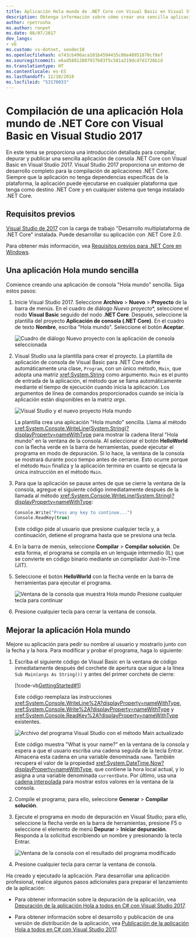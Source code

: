 ```yaml
---
title: Aplicación Hola mundo de .NET Core con Visual Basic en Visual Studio 2017
description: Obtenga información sobre cómo crear una sencilla aplicación de consola .NET Core con Visual Basic mediante Visual Studio 2017.
author: rpetrusha
ms.author: ronpet
ms.date: 08/07/2017
dev_langs:
- vb
ms.custom: vs-dotnet, seodec18
ms.openlocfilehash: e743cb496aca101b4594435c86e48951870cf8ef
ms.sourcegitcommit: e6ad58812807937b03f5c581a219dcd7d1726b1d
ms.translationtype: HT
ms.contentlocale: es-ES
ms.lasthandoff: 12/10/2018
ms.locfileid: "53170033"
---
```

# <a name="build-a-net-core-visual-basic-hello-world-application-in-visual-studio-2017"></a>Compilación de una aplicación Hola mundo de .NET Core con Visual Basic en Visual Studio 2017

En este tema se proporciona una introducción detallada para compilar, depurar y publicar una sencilla aplicación de consola .NET Core con Visual Basic en Visual Studio 2017. Visual Studio 2017 proporciona un entorno de desarrollo completo para la compilación de aplicaciones .NET Core. Siempre que la aplicación no tenga dependencias específicas de la plataforma, la aplicación puede ejecutarse en cualquier plataforma que tenga como destino .NET Core y en cualquier sistema que tenga instalado .NET Core.

## <a name="prerequisites"></a>Requisitos previos

[Visual Studio de 2017](https://aka.ms/vsdownload?utm_source=mscom&utm_campaign=msdocs) con la carga de trabajo "Desarrollo multiplataforma de .NET Core" instalada. Puede desarrollar su aplicación con .NET Core 2.0.

Para obtener más información, vea [Requisitos previos para .NET Core en Windows](../../core/windows-prerequisites.md).

## <a name="a-simple-hello-world-application"></a>Una aplicación Hola mundo sencilla

Comience creando una aplicación de consola "Hola mundo" sencilla. Siga estos pasos:

1. Inicie Visual Studio 2017. Seleccione **Archivo** > **Nuevo** > **Proyecto** de la barra de menús. En el cuadro de diálogo *Nuevo proyecto*\*, seleccione el nodo **Visual Basic** seguido del nodo **.NET Core**. Después, seleccione la plantilla del proyecto **Aplicación de consola (.NET Core)**. En el cuadro de texto **Nombre**, escriba "Hola mundo". Seleccione el botón **Aceptar**.

   ![Cuadro de diálogo Nuevo proyecto con la aplicación de consola seleccionada](./media/vb-with-visual-studio/visual-studio-new-project.png)
   
1. Visual Studio usa la plantilla para crear el proyecto. La plantilla de aplicación de consola de Visual Basic para .NET Core define automáticamente una clase, `Program`, con un único método, `Main`, que adopta una matriz <xref:System.String> como argumento. `Main` es el punto de entrada de la aplicación, el método que se llama automáticamente mediante el tiempo de ejecución cuando inicia la aplicación. Los argumentos de línea de comandos proporcionados cuando se inicia la aplicación están disponibles en la matriz *args*.

   ![Visual Studio y el nuevo proyecto Hola mundo](./media/vb-with-visual-studio/visual-studio-main-window.png)

   La plantilla crea una aplicación "Hola mundo" sencilla. Llama al método <xref:System.Console.WriteLine(System.String)?displayProperty=nameWithType> para mostrar la cadena literal "Hola mundo" en la ventana de la consola. Al seleccionar el botón **HelloWorld** con la flecha verde en la barra de herramientas, puede ejecutar el programa en modo de depuración. Si lo hace, la ventana de la consola se mostrará durante poco tiempo antes de cerrarse. Esto ocurre porque el método `Main` finaliza y la aplicación termina en cuanto se ejecuta la única instrucción en el método `Main`.

1. Para que la aplicación se pause antes de que se cierre la ventana de la consola, agregue el siguiente código inmediatamente después de la llamada al método <xref:System.Console.WriteLine(System.String)?displayProperty=nameWithType>:

   ```vb
   Console.Write("Press any key to continue...")
   Console.ReadKey(true)
   ```
   Este código pide al usuario que presione cualquier tecla y, a continuación, detiene el programa hasta que se presiona una tecla.

1. En la barra de menús, seleccione **Compilar** > **Compilar solución**. De esta forma, el programa se compila en un lenguaje intermedio (IL) que se convierte en código binario mediante un compilador Just-In-Time (JIT).

1. Seleccione el botón **HelloWorld** con la flecha verde en la barra de herramientas para ejecutar el programa.

   ![Ventana de la consola que muestra Hola mundo Presione cualquier tecla para continuar](./media/with-visual-studio/hello-world-console.png)

1. Presione cualquier tecla para cerrar la ventana de consola.

## <a name="enhancing-the-hello-world-application"></a>Mejorar la aplicación Hola mundo

Mejore su aplicación para pedir su nombre al usuario y mostrarlo junto con la fecha y la hora. Para modificar y probar el programa, haga lo siguiente:

1. Escriba el siguiente código de Visual Basic en la ventana de código inmediatamente después del corchete de apertura que sigue a la línea `Sub Main(args As String())` y antes del primer corchete de cierre:

   [!code-vb[GettingStarted#1](../../../samples/snippets/core/tutorials/vb-with-visual-studio/helloworld.vb#1)]

   Este código reemplaza las instrucciones <xref:System.Console.WriteLine%2A?displayProperty=nameWithType>, <xref:System.Console.Write%2A?displayProperty=nameWithType> y <xref:System.Console.ReadKey%2A?displayProperty=nameWithType> existentes.

   ![Archivo del programa Visual Studio con el método Main actualizado](./media/vb-with-visual-studio/visual-basic-code-window.png)

   Este código muestra "What is your name?" en la ventana de la consola y espera a que el usuario escriba una cadena seguida de la tecla Entrar. Almacena esta cadena en una variable denominada `name`. También recupera el valor de la propiedad <xref:System.DateTime.Now?displayProperty=nameWithType>, que contiene la hora local actual, y lo asigna a una variable denominada `currentDate`. Por último, usa una [cadena interpolada](../../visual-basic/programming-guide/language-features/strings/interpolated-strings.md) para mostrar estos valores en la ventana de la consola.

1. Compile el programa; para ello, seleccione **Generar** > **Compilar solución**.

1. Ejecute el programa en modo de depuración en Visual Studio; para ello, seleccione la flecha verde en la barra de herramientas, presione F5 o seleccione el elemento de menú **Depurar** > **Iniciar depuración**. Responda a la solicitud escribiendo un nombre y presionando la tecla Entrar.

   ![Ventana de la consola con el resultado del programa modificado](./media/with-visual-studio/hello-world-update.png)

1. Presione cualquier tecla para cerrar la ventana de consola.

Ha creado y ejecutado la aplicación. Para desarrollar una aplicación profesional, realice algunos pasos adicionales para preparar el lanzamiento de la aplicación:

- Para obtener información sobre la depuración de la aplicación, vea [Depuración de la aplicación Hola a todos en C# con Visual Studio 2017](debugging-with-visual-studio.md).

- Para obtener información sobre el desarrollo y publicación de una versión de distribución de la aplicación, vea [Publicación de la aplicación Hola a todos en C# con Visual Studio 2017](publishing-with-visual-studio.md).

<!--
## Related topics

Instead of a console application, you can also build a class library with .NET Core and Visual Studio 2017. For a step-by-step introduction, see [Building a class library with C# and .NET Core in Visual Studio 2017](library-with-visual-studio.md).

You can also develop a .NET Core console app on Mac, Linux, and Windows by using [Visual Studio Code](https://code.visualstudio.com/), a downloadable code editor. For a step-by-step tutorial, see [Getting Started with Visual Studio Code](with-visual-studio-code.md). -->
